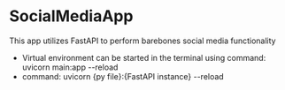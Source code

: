 # SocialMediaApp
This app utilizes FastAPI to perform barebones social media functionality
- Virtual environment can be started in the terminal using command: uvicorn main:app --reload 
- command: uvicorn {py file}:{FastAPI instance} --reload
